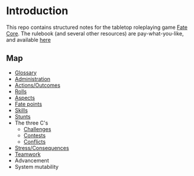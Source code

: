 # Introduction

This repo contains structured notes for the tabletop roleplaying game [Fate Core](https://www.evilhat.com/home/fate-core/). The rulebook (and several other resources) are pay-what-you-like, and available [here](https://www.evilhat.com/home/fate-core-downloads/)
## Map

* [Glossary](Glossary.md)
* [Administration](Administration.md)
* [Actions/Outcomes](Actions_Outcomes.md)
* [Rolls](Rolls.md)
* [Aspects](Aspects.md)
* [Fate points](Fate_Points.md)
* [Skills](Skills.md)
* [Stunts](Stunts.md)
* The three C's
  * [Challenges](Challenges.md)
  * [Contests](Contests.md)
  * [Conflicts](Conflicts.md)
* [Stress/Consequences](Stress_Consequences.md)
* [Teamwork](Teamwork.md)
* Advancement
* System mutability
